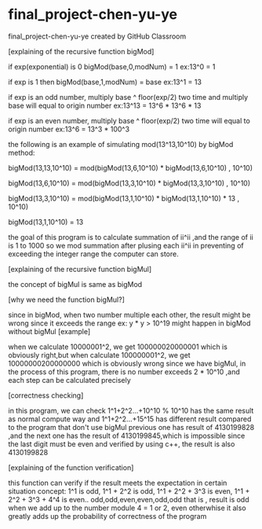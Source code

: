 # final_project-chen-yu-ye
final_project-chen-yu-ye created by GitHub Classroom

[explaining of the recursive function bigMod]

if exp(exponential) is 0 bigMod(base,0,modNum) = 1
ex:13^0 = 1

if exp is 1 then bigMod(base,1,modNum) = base
ex:13^1 = 13

if exp is an odd number, multiply base ^ floor(exp/2) two time and multiply base will equal to origin number
ex:13^13 = 13^6 * 13^6 * 13 

if exp is an even number, multiply base ^ floor(exp/2) two time will equal to origin number
ex:13^6 = 13^3 * 100^3

the following is an example of simulating mod(13^13,10^10) by bigMod method:

bigMod(13,13,10^10) = mod(bigMod(13,6,10^10) * bigMod(13,6,10^10) , 10^10)

bigMod(13,6,10^10) = mod(bigMod(13,3,10^10) * bigMod(13,3,10^10) , 10^10)

bigMod(13,3,10^10) = mod(bigMod(13,1,10^10) * bigMod(13,1,10^10) * 13 , 10^10)

bigMod(13,1,10^10) = 13 


the goal of this program is to calculate summation of ii^ii ,and the range of ii is 1 to 1000
so we mod summation after plusing each ii^ii in preventing of exceeding the integer range the computer can store.


[explaining of the recursive function bigMul]

the concept of bigMul is same as bigMod


[why we need the function bigMul?]

since in bigMod, when two number multiple each other, the result might be wrong since it exceeds the range ex: y * y > 10^19 might happen in bigMod without bigMul
[example]

when we calculate 10000001^2, we get 100000020000001 which is obviously right,but when calculate 100000001^2, we get 10000000200000000 which is obviously wrong
since we have bigMul, in the process of this program, there is no number exceeds 2 * 10^10 ,and each step can be calculated precisely 


[correctness checking]

in this program, we can check 1^1+2^2...+10^10 % 10^10 has the same result as normal compute way
and 1^1+2^2...+15^15 has different result compared to the program that don't use bigMul
previous one has result of 4130199828 ,and the next one has the result of 4130199845,which is impossible since the last digit must be even
and verified by using c++, the result is also 4130199828


[explaining of the function verification]

this function can verify if the result meets the expectation in certain situation
concept:
1^1 is odd, 1^1 + 2^2 is odd, 1^1 + 2^2 + 3^3 is even,  1^1 + 2^2 + 3^3 + 4^4 is even.. odd,odd,even,even,odd,odd
that is , result is odd when we add up to the number module 4 = 1 or 2, even otherwhise
it also greatly adds up the probability of correctness of the program
